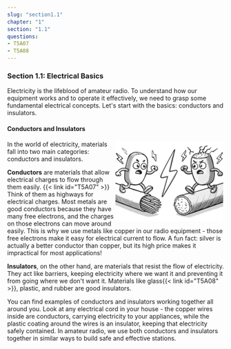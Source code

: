 ```yaml
---
slug: "section1.1"
chapter: "1"
section: "1.1"
questions: 
- T5A07
- T5A08
---
```


### Section 1.1: Electrical Basics

Electricity is the lifeblood of amateur radio. To understand how our equipment works and to operate it effectively, we need to grasp some fundamental electrical concepts. Let's start with the basics: conductors and insulators.

#### Conductors and Insulators

<img src="../../../images/illus/conductors-insulators.svg" alt="cartoon showing a conductor on the left and an insulator on the right, angry with each other" style="width: 250px; float: right; margin: 3px;">

In the world of electricity, materials fall into two main categories: conductors and insulators.

**Conductors** are materials that allow electrical charges to flow through them easily. {{< link id="T5A07" >}} Think of them as highways for electrical charges. Most metals are good conductors because they have many free electrons, and the charges on those electrons can move around easily. This is why we use metals like copper in our radio equipment - those free electrons make it easy for electrical current to flow. A fun fact: silver is actually a better conductor than copper, but its high price makes it impractical for most applications!

**Insulators**, on the other hand, are materials that resist the flow of electricity. They act like barriers, keeping electricity where we want it and preventing it from going where we don't want it. Materials like glass{{< link id="T5A08" >}}, plastic, and rubber are good insulators.

You can find examples of conductors and insulators working together all around you. Look at any electrical cord in your house - the copper wires inside are conductors, carrying electricity to your appliances, while the plastic coating around the wires is an insulator, keeping that electricity safely contained. In amateur radio, we use both conductors and insulators together in similar ways to build safe and effective stations.

